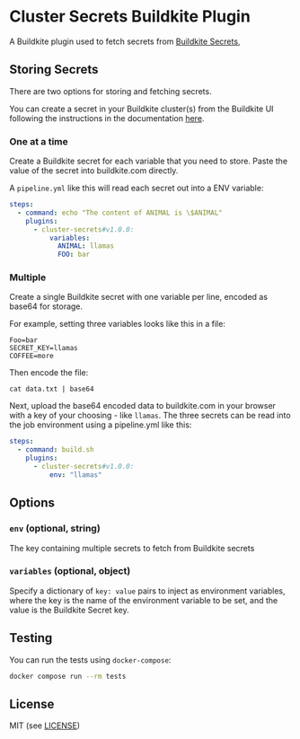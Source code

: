 # Cluster Secrets Buildkite Plugin

A Buildkite plugin used to fetch secrets from [Buildkite Secrets](https://buildkite.com/docs/pipelines/security/secrets/buildkite-secrets),

## Storing Secrets

There are two options for storing and fetching secrets.

You can create a secret in your Buildkite cluster(s) from the Buildkite UI following the instructions in the documentation [here](https://buildkite.com/docs/pipelines/security/secrets/buildkite-secrets#create-a-secret-using-the-buildkite-interface).

### One at a time

Create a Buildkite secret for each variable that you need to store. Paste the value of the secret into buildkite.com directly.

A `pipeline.yml` like this will read each secret out into a ENV variable:

```yml
steps:
  - command: echo "The content of ANIMAL is \$ANIMAL"
    plugins:
      - cluster-secrets#v1.0.0:
          variables:
            ANIMAL: llamas
            FOO: bar
```

### Multiple

Create a single Buildkite secret with one variable per line, encoded as base64 for storage. 

For example, setting three variables looks like this in a file:

```shell
Foo=bar
SECRET_KEY=llamas
COFFEE=more
```

Then encode the file:

```shell
cat data.txt | base64
```

Next, upload the base64 encoded data to buildkite.com in your browser with a
key of your choosing - like `llamas`. The three secrets can be read into the
job environment using a pipeline.yml like this:

```yaml
steps:
  - command: build.sh
    plugins:
      - cluster-secrets#v1.0.0:
          env: "llamas"
```

## Options

### `env` (optional, string)
The key containing multiple secrets to fetch from Buildkite secrets

### `variables` (optional, object)
Specify a dictionary of `key: value` pairs to inject as environment variables, where the key is the name of the
environment variable to be set, and the value is the Buildkite Secret key.

## Testing
You can run the tests using `docker-compose`:
```bash
docker compose run --rm tests
```

## License

MIT (see [LICENSE](LICENSE))
